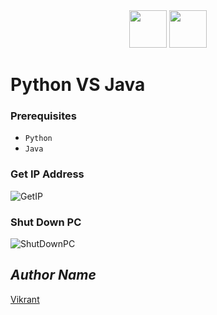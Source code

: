<div align="center">
  <img height="60" src="https://user-images.githubusercontent.com/85709371/156916372-d8c1bbdd-5fe9-40d1-a250-5a1d4d454832.png">
  <img height="60" src="https://user-images.githubusercontent.com/85709371/156916388-f133f1a6-6b8a-4931-a609-775dddb402f4.png">
</div>

# Python VS Java

### Prerequisites
- `Python`
- `Java`

### Get IP Address

![GetIP](https://user-images.githubusercontent.com/85709371/145544243-4c46edea-6e24-436f-9e25-74e98a8bb673.jpg)

### Shut Down PC
![ShutDownPC](https://user-images.githubusercontent.com/85709371/145544374-beec0234-2abe-4e09-bf2a-d5ce2c010c49.jpg)

## *Author Name*
[Vikrant](https://github.com/vikrant-v28)
